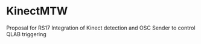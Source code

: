 # KinectMTW

Proposal for RS17 
Integration of Kinect detection and OSC Sender to control QLAB triggering

